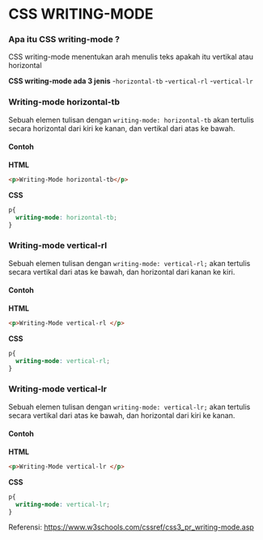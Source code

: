 # CSS WRITING-MODE
### Apa itu CSS writing-mode ?

CSS writing-mode menentukan arah menulis teks apakah itu vertikal atau horizontal

**CSS writing-mode ada 3 jenis**
-```horizontal-tb```
-```vertical-rl```
-```vertical-lr```

### Writing-mode horizontal-tb
Sebuah elemen tulisan dengan ```writing-mode: horizontal-tb``` akan tertulis secara horizontal dari kiri ke kanan, dan vertikal dari atas ke bawah.
#### Contoh

**HTML**
```html
<p>Writing-Mode horizontal-tb</p>
```
**CSS**
```css
p{
  writing-mode: horizontal-tb;
}
```
### Writing-mode vertical-rl
Sebuah elemen tulisan dengan ```writing-mode: vertical-rl;``` akan tertulis secara vertikal dari atas ke bawah, dan horizontal dari kanan ke kiri.
#### Contoh

**HTML**
```html
<p>Writing-Mode vertical-rl </p>
```
**CSS**
```css
p{
  writing-mode: vertical-rl;
}
```
### Writing-mode vertical-lr
Sebuah elemen tulisan dengan ```writing-mode: vertical-lr;``` akan tertulis secara vertikal dari atas ke bawah, dan horizontal dari kiri ke kanan.
#### Contoh

**HTML**
```html
<p>Writing-Mode vertical-lr </p>
```
**CSS**
```css
p{
  writing-mode: vertical-lr;
}
```

Referensi: https://www.w3schools.com/cssref/css3_pr_writing-mode.asp
